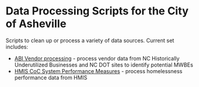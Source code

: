 # Data Processing Scripts for the City of Asheville
Scripts to clean up or process a variety of data sources. Current set includes:

* [ABI Vendor processing](./abi-vendor-processing) - process vendor data from NC Historically Underutilized Businesses and NC DOT sites to identify potential MWBEs
* [HMIS CoC System Performance Measures](./hmis-system-performance) - process homelessness performance data from HMIS




